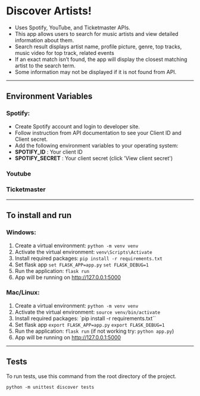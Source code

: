 # Discover Artists!
- Uses Spotify, YouTube, and Ticketmaster APIs.
- This app allows users to search for music artists and view detailed information about them.
- Search result displays artist name, profile picture, genre, top tracks, music video for top track, related events
- If an exact match isn’t found, the app will display the closest matching artist to the search term.
- Some information may not be displayed if it is not found from API.

---

## Environment Variables

### Spotify:
- Create Spotify account and login to <a ref="https://developer.spotify.com/dashboard">developer site</a>.
- Follow instruction from <a ref="https://developer.spotify.com/documentation/web-api/tutorials/getting-started#create-an-app"> API documentation</a> to see your Client ID and Client secret.
- Add the following environment variables to your operating system:
- **SPOTIFY_ID** : Your client ID
- **SPOTIFY_SECRET** : Your client secret (click 'View client secret')

### Youtube

### Ticketmaster


---

## To install and run

### Windows:
1. Create a virtual environment:
`python -m venv venv`
2. Activate the virtual environment:
`venv\Scripts\Activate`
3. Install required packages:
`pip install -r requirements.txt`
4. Set flask app
`set FLASK_APP=app.py`
`set FLASK_DEBUG=1`
5. Run the application:
`flask run`
6. App will be running on http://127.0.0.1:5000


### Mac/Linux:
1. Create a virtual environment:
`python -m venv venv`
2. Activate the virtual environment:
`source venv/bin/activate`
3. Install required packages:
`pip install -r requirements.txt``
4. Set flask app
`export FLASK_APP=app.py`
`export FLASK_DEBUG=1`
5. Run the application:
`flask run`
(if not working try: `python app.py`)
6. App will be running on http://127.0.0.1:5000

---

## Tests
To run tests, use this command from the root directory of the project.

`python -m unittest discover tests`